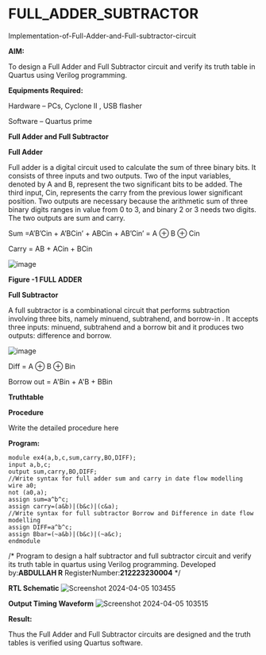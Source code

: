 # FULL_ADDER_SUBTRACTOR

Implementation-of-Full-Adder-and-Full-subtractor-circuit

**AIM:**

To design a Full Adder and Full Subtractor circuit and verify its truth table in Quartus using Verilog programming.

**Equipments Required:**

Hardware – PCs, Cyclone II , USB flasher

Software – Quartus prime

**Full Adder and Full Subtractor**

**Full Adder**

Full adder is a digital circuit used to calculate the sum of three binary bits. It consists of three inputs and two outputs. Two of the input variables, denoted by A and B, represent the two significant bits to be added. The third input, Cin, represents the carry from the previous lower significant position. Two outputs are necessary because the arithmetic sum of three binary digits ranges in value from 0 to 3, and binary 2 or 3 needs two digits. The two outputs are sum and carry.

Sum =A’B’Cin + A’BCin’ + ABCin + AB’Cin’ = A ⊕ B ⊕ Cin 

Carry = AB + ACin + BCin

![image](https://github.com/naavaneetha/FULL_ADDER_SUBTRACTOR/assets/154305477/0f30ba51-5ffb-4198-845f-18e054f675e7)

**Figure -1 FULL ADDER**

**Full Subtractor**

A full subtractor is a combinational circuit that performs subtraction involving three bits, namely minuend, subtrahend, and borrow-in . It accepts three inputs: minuend, subtrahend and a borrow bit and it produces two outputs: difference and borrow.

![image](https://github.com/naavaneetha/FULL_ADDER_SUBTRACTOR/assets/154305477/02b24f51-ab51-4304-9ad6-7b81ffc1ead5)

Diff = A ⊕ B ⊕ Bin 

Borrow out = A'Bin + A'B + BBin

**Truthtable**

**Procedure**

Write the detailed procedure here

**Program:**
```
module ex4(a,b,c,sum,carry,BO,DIFF);
input a,b,c;
output sum,carry,BO,DIFF;
//Write syntax for full adder sum and carry in date flow modelling 
wire a0;
not (a0,a);
assign sum=a^b^c;
assign carry=(a&b)|(b&c)|(c&a);
//Write syntax for full subtractor Borrow and Difference in date flow modelling
assign DIFF=a^b^c;
assign Bbar=(~a&b)|(b&c)|(~a&c);
endmodule
```

/* Program to design a half subtractor and full subtractor circuit and verify its truth table in quartus using Verilog programming. 
Developed by:**ABDULLAH R**
RegisterNumber:**212223230004**
*/

**RTL Schematic**
![Screenshot 2024-04-05 103455](https://github.com/Bakkiyalakshmiethiraj/FULL_ADDER_SUBTRACTOR/assets/144870983/6f2b23ec-1c13-4697-89cb-670c4d8b57b7)

**Output Timing Waveform**
![Screenshot 2024-04-05 103515](https://github.com/Bakkiyalakshmiethiraj/FULL_ADDER_SUBTRACTOR/assets/144870983/8e5b103f-a3dc-45a0-9616-8a77ef17164f)

**Result:**

Thus the Full Adder and Full Subtractor circuits are designed and the truth tables is verified using Quartus software.




